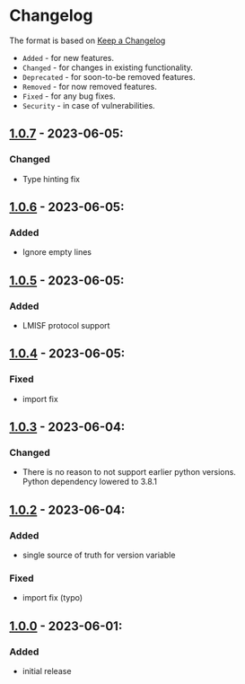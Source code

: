 # Changelog

The format is based on [Keep a Changelog](https://keepachangelog.com/en/1.0.0/)

- `Added` - for new features.
- `Changed` - for changes in existing functionality.
- `Deprecated` - for soon-to-be removed features.
- `Removed` - for now removed features.
- `Fixed` - for any bug fixes.
- `Security` - in case of vulnerabilities.

## [1.0.7] - 2023-06-05:
### Changed
- Type hinting fix

## [1.0.6] - 2023-06-05:
### Added
- Ignore empty lines 

## [1.0.5] - 2023-06-05:
### Added
- LMISF protocol support 

## [1.0.4] - 2023-06-05:
### Fixed
- import fix 

## [1.0.3] - 2023-06-04:
### Changed
- There is no reason to not support earlier python versions.  
  Python dependency lowered to 3.8.1

## [1.0.2] - 2023-06-04:
### Added
- single source of truth for version variable
### Fixed
- import fix (typo)

## [1.0.0] - 2023-06-01:
### Added
- initial release

[1.0.0]: https://github.com/arussu/mon2pcap/releases/tag/v1.0.0
[1.0.2]: https://github.com/arussu/mon2pcap/compare/v1.0.0...v1.0.2
[1.0.3]: https://github.com/arussu/mon2pcap/compare/v1.0.2...v1.0.3
[1.0.4]: https://github.com/arussu/mon2pcap/compare/v1.0.3...v1.0.4
[1.0.5]: https://github.com/arussu/mon2pcap/compare/v1.0.4...v1.0.5
[1.0.6]: https://github.com/arussu/mon2pcap/compare/v1.0.5...v1.0.6
[1.0.7]: https://github.com/arussu/mon2pcap/compare/v1.0.6...v1.0.7